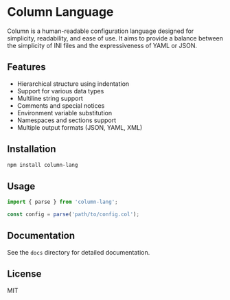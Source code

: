 # Column Language

Column is a human-readable configuration language designed for simplicity, readability, and ease of use. It aims to provide a balance between the simplicity of INI files and the expressiveness of YAML or JSON.

## Features

- Hierarchical structure using indentation
- Support for various data types
- Multiline string support
- Comments and special notices
- Environment variable substitution
- Namespaces and sections support
- Multiple output formats (JSON, YAML, XML)

## Installation

```bash
npm install column-lang
```

## Usage

```typescript
import { parse } from 'column-lang';

const config = parse('path/to/config.col');
```

## Documentation

See the `docs` directory for detailed documentation.

## License

MIT
